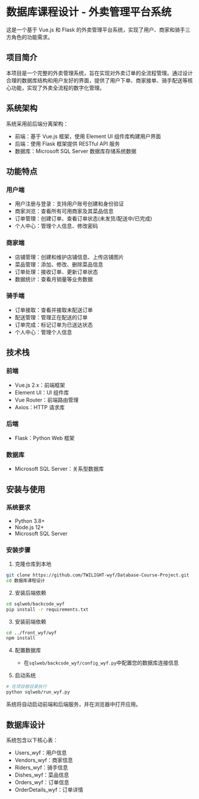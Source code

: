 # 数据库课程设计 - 外卖管理平台系统

这是一个基于 Vue.js 和 Flask 的外卖管理平台系统，实现了用户、商家和骑手三方角色的功能需求。

## 项目简介

本项目是一个完整的外卖管理系统，旨在实现对外卖订单的全流程管理。通过设计合理的数据库结构和用户友好的界面，提供了用户下单、商家接单、骑手配送等核心功能，实现了外卖全流程的数字化管理。

## 系统架构

系统采用前后端分离架构：

- 前端：基于 Vue.js 框架，使用 Element UI 组件库构建用户界面
- 后端：使用 Flask 框架提供 RESTful API 服务
- 数据库：Microsoft SQL Server 数据库存储系统数据


## 功能特点

### 用户端

- 用户注册与登录：支持用户账号创建和身份验证
- 商家浏览：查看所有可用商家及其菜品信息
- 订单管理：创建订单、查看订单状态(未发货/配送中/已完成)
- 个人中心：管理个人信息、修改密码

### 商家端

- 店铺管理：创建和维护店铺信息、上传店铺图片
- 菜品管理：添加、修改、删除菜品信息
- 订单处理：接收订单、更新订单状态
- 数据统计：查看月销量等业务数据

### 骑手端

- 订单接取：查看并接取未配送订单
- 配送管理：管理正在配送的订单
- 订单完成：标记订单为已送达状态
- 个人中心：管理个人信息

## 技术栈

### 前端

- Vue.js 2.x：前端框架
- Element UI：UI 组件库
- Vue Router：前端路由管理
- Axios：HTTP 请求库

### 后端

- Flask：Python Web 框架


### 数据库

- Microsoft SQL Server：关系型数据库

## 安装与使用

### 系统要求

- Python 3.8+
- Node.js 12+
- Microsoft SQL Server


### 安装步骤

1. 克隆仓库到本地

```bash
git clone https://github.com/TWILIGHT-wyf/Database-Course-Project.git
cd 数据库课程设计
```

2. 安装后端依赖

```bash
cd sqlweb/backcode_wyf
pip install -r requirements.txt
```

3. 安装前端依赖

```bash
cd ../front_wyf/wyf
npm install
```

4. 配置数据库

   - 在`sqlweb/backcode_wyf/config_wyf.py`中配置您的数据库连接信息

5. 启动系统

```bash
# 在项目根目录执行
python sqlweb/run_wyf.py
```

系统将自动启动前端和后端服务，并在浏览器中打开应用。

## 数据库设计

系统包含以下核心表：

- Users_wyf：用户信息
- Vendors_wyf：商家信息
- Riders_wyf：骑手信息
- Dishes_wyf：菜品信息
- Orders_wyf：订单信息
- OrderDetails_wyf：订单详情


